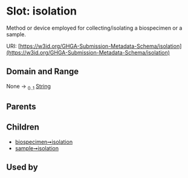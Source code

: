 
# Slot: isolation


Method or device employed for collecting/isolating a biospecimen or a sample.

URI: [https://w3id.org/GHGA-Submission-Metadata-Schema/isolation](https://w3id.org/GHGA-Submission-Metadata-Schema/isolation)


## Domain and Range

None &#8594;  <sub>0..1</sub> [String](types/String.md)

## Parents


## Children

 *  [biospecimen➞isolation](biospecimen_isolation.md)
 *  [sample➞isolation](sample_isolation.md)

## Used by

